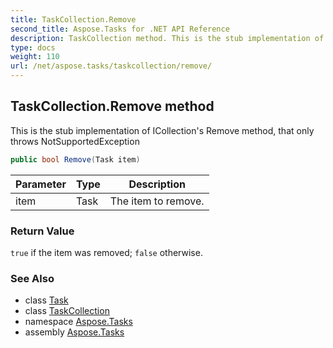```yaml
---
title: TaskCollection.Remove
second_title: Aspose.Tasks for .NET API Reference
description: TaskCollection method. This is the stub implementation of ICollections Remove method that only throws NotSupportedException
type: docs
weight: 110
url: /net/aspose.tasks/taskcollection/remove/
---
```

## TaskCollection.Remove method

This is the stub implementation of ICollection's Remove method, that only throws NotSupportedException

```csharp
public bool Remove(Task item)
```

| Parameter | Type | Description |
| --- | --- | --- |
| item | Task | The item to remove. |

### Return Value

`true` if the item was removed; `false` otherwise.

### See Also

* class [Task](../../task/)
* class [TaskCollection](../)
* namespace [Aspose.Tasks](../../taskcollection/)
* assembly [Aspose.Tasks](../../../)


